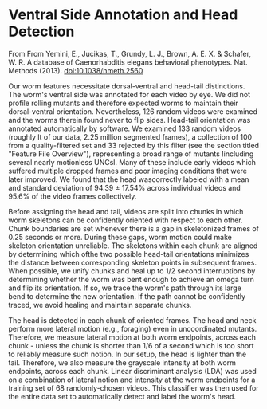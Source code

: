 Ventral Side Annotation and Head Detection
==========================================

From From Yemini, E., Jucikas, T., Grundy, L. J., Brown, A. E. X. &
Schafer, W. R. A database of Caenorhabditis elegans behavioral
phenotypes. Nat. Methods (2013). <doi:10.1038/nmeth.2560>

Our worm features necessitate dorsal-ventral and head-tail distinctions.
The worm's ventral side was annotated for each video by eye. We did not
profile rolling mutants and therefore expected worms to maintain their
dorsal-ventral orientation. Nevertheless, 126 random videos were
examined and the worms therein found never to flip sides. Head-tail
orientation was annotated automatically by software. We examined 133
random videos (roughly lt of our data, 2.25 million segmented frames), a
collection of 100 from a quality-filtered set and 33 rejected by this
filter (see the section titled "Feature File Overview"), representing a
broad range of mutants !including several nearly motionless UNCsl. Many
of these include early videos which suffered multiple dropped frames and
poor imaging conditions that were later improved. We found that the head
wascorrectly labeled with a mean and standard deviation of 94.39 ±
17.54% across individual videos and 95.6% of the video frames
collectively.

Before assigning the head and tail, videos are split into chunks in
which worm skeletons can be confidently oriented with respect to each
other. Chunk boundaries are set whenever there is a gap in skeletonized
frames of 0.25 seconds or more. During these gaps, worm motion could
make skeleton orientation unreliable. The skeletons within each chunk
are aligned by determining which ofthe two possible head-tail
orientations minimizes the distance between corresponding skeleton
points in subsequent frames. When possible, we unify chunks and heal up
to 1/2 second interruptions by determining whether the worm was bent
enough to achieve an omega turn and flip its orientation. If so, we
trace the worm's path through its large bend to determine the new
orientation. If the path cannot be confidently traced, we avoid healing
and maintain separate chunks.

The head is detected in each chunk of oriented frames. The head and neck
perform more lateral motion (e.g., foraging) even in uncoordinated
mutants. Therefore, we measure lateral motion at both worm endpoints,
across each chunk - unless the chunk is shorter than 1/6 of a second
which is too short to reliably measure such notion. In our setup, the
head is lighter than the tail. Therefore, we also measure the grayscale
intensity at both worm endpoints, across each chunk. Linear discriminant
analysis (LDA) was used on a combination of lateral notion and intensity
at the worm endpoints for a training set of 68 randomly-chosen videos.
This classifier was then used for the entire data set to automatically
detect and label the worm's head.
